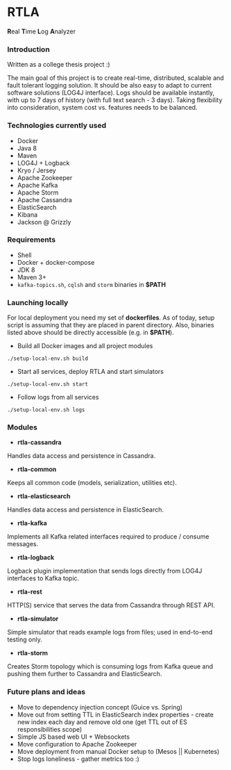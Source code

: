# RTLA
**R**eal **T**ime **L**og **A**nalyzer


### Introduction
Written as a college thesis project :)

The main goal of this project is to create real-time, distributed, scalable and
fault tolerant logging solution. It should be also easy to adapt to current
software solutions (LOG4J interface). Logs should be available instantly, with
up to 7 days of history (with full text search - 3 days). Taking flexibility
into consideration, system cost vs. features needs to be balanced.


### Technologies currently used
* Docker
* Java 8
* Maven
* LOG4J + Logback
* Kryo / Jersey
* Apache Zookeeper
* Apache Kafka
* Apache Storm
* Apache Cassandra
* ElasticSearch
* Kibana
* Jackson @ Grizzly


### Requirements
* Shell
* Docker + docker-compose
* JDK 8
* Maven 3+
* ```kafka-topics.sh```, ```cqlsh``` and ```storm``` binaries in **$PATH**


### Launching locally
For local deployment you need my set of **dockerfiles**. As of today, setup
script is assuming that they are placed in parent directory. Also, binaries
listed above should be directly accessible (e.g. in **$PATH**).

* Build all Docker images and all project modules

```./setup-local-env.sh build```

* Start all services, deploy RTLA and start simulators

```./setup-local-env.sh start```

* Follow logs from all services

```./setup-local-env.sh logs```


### Modules
* **rtla-cassandra**

Handles data access and persistence in Cassandra.

* **rtla-common**

Keeps all common code (models, serialization, utilities etc).

* **rtla-elasticsearch**

Handles data access and persistence in ElasticSearch.

* **rtla-kafka**

Implements all Kafka related interfaces required to produce / consume messages.

* **rtla-logback**

Logback plugin implementation that sends logs directly from LOG4J interfaces to
Kafka topic.

* **rtla-rest**

HTTP(S) service that serves the data from Cassandra through REST API.

* **rtla-simulator**

Simple simulator that reads example logs from files; used in end-to-end testing
only.

* **rtla-storm**

Creates Storm topology which is consuming logs from Kafka queue and pushing them
further to Cassandra and ElasticSearch.


### Future plans and ideas
* Move to dependency injection concept (Guice vs. Spring)
* Move out from setting TTL in ElasticSearch index properties - create new index
each day and remove old one (get TTL out of ES responsibilities scope)
* Simple JS based web UI + Websockets
* Move configuration to Apache Zookeeper
* Move deployment from manual Docker setup to (Mesos || Kubernetes)
* Stop logs loneliness - gather metrics too :)
